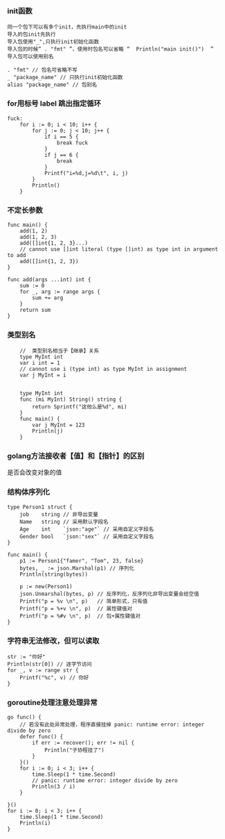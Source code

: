 ### init函数

    同一个包下可以有多个init，先执行main中的init
    导入的包init先执行
    导入包使用"_",只执行init初始化函数
    导入包的时候“ . "fmt" ”，使用时包名可以省略 “  Println("main init()")  ”
    导入包可以使用别名

```golang
. "fmt" // 包名可省略不写
_ "package_name" // 只执行init初始化函数
alias "package_name" // 包别名
```

### for用标号 label 跳出指定循环

```golang
fuck:
	for i := 0; i < 10; i++ {
		for j := 0; j < 10; j++ {
			if i == 5 {
				break fuck
			}
			if j == 6 {
				break
			}
			Printf("i=%d,j=%d\t", i, j)
		}
		Println()
    }
```

### 不定长参数

```golang
func main() {
	add(1, 2)
	add(1, 2, 3)
	add([]int{1, 2, 3}...)
	// cannot use []int literal (type []int) as type int in argument to add
	add([]int{1, 2, 3})
}

func add(args ...int) int {
	sum := 0
	for _, arg := range args {
		sum += arg
	}
	return sum
}
```

### 类型别名

```golang
    //  类型别名相当于【继承】关系
    type MyInt int
	var i int = 1
	// cannot use i (type int) as type MyInt in assignment
    var j MyInt = i
    

    type MyInt int
    func (mi MyInt) String() string {
        return Sprintf("这他么是%d", mi)
    }
    func main() {
        var j MyInt = 123
        Println(j)
    }
```

### golang方法接收者【值】和【指针】的区别

是否会改变对象的值


### 结构体序列化

```golang
type Person1 struct {
	job    string // 非导出变量
	Name   string // 采用默认字段名
	Age    int    `json:"age"` // 采用自定义字段名
	Gender bool   `json:"sex"` // 采用自定义字段名
}

func main() {
	p1 := Person1{"famer", "Tom", 23, false}
	bytes, _ := json.Marshal(p1) // 序列化
	Println(string(bytes))

	p := new(Person1)
	json.Unmarshal(bytes, p) // 反序列化，反序列化非导出变量会给空值
	Printf("p = %v \n", p)   // 简单形式，只有值
	Printf("p = %+v \n", p)  // 属性键值对
	Printf("p = %#v \n", p)  // 包+属性键值对
}
```

### 字符串无法修改，但可以读取

```golang
str := "你好"
Println(str[0]) // 逐字节访问
for _, v := range str {
    Printf("%c", v) // 你好
}
```

### goroutine处理注意处理异常

```golang
go func() {
    // 若没有此处异常处理，程序直接挂掉 panic: runtime error: integer divide by zero
    defer func() {
        if err := recover(); err != nil {
            Println("子协程挂了")
        }
    }()
    for i := 0; i < 3; i++ {
        time.Sleep(1 * time.Second)
        // panic: runtime error: integer divide by zero
        Println(3 / i)
    }

}()
for i := 0; i < 3; i++ {
    time.Sleep(1 * time.Second)
    Println(i)
}
```

